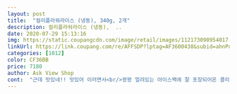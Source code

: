 ```yaml
---
layout: post 
title:  "컬리플라워라이스 (냉동), 340g, 2개" 
description: 컬리플라워라이스 (냉동),  ..
date: 2020-07-29 15:13:16 
img: https://static.coupangcdn.com/image/retail/images/112173090954017-bcf7baa8-24c8-45fb-a84a-1279c7c4b002.jpg 
linkUrl: https://link.coupang.com/re/AFFSDP?lptag=AF3600438&subid=ahnPublicAsk&pageKey=335489245&itemId=1070490150&vendorItemId=5559666000&traceid=V0-113-d422ef59606f9a25 
categories: [1012] 
color: CF36BB 
price: 7180 
author: Ask View Shop 
cont:  "근데 맛있네!! 맛있어 이러면서<br/>꽝꽝 얼려있는 아이스팩에 잘 포장되어온 콜리라이스<br/>끼어있는 컬리플라워라이스를 팬에다 부은다음 잘 볶아주어서 컬리플라워 크림 리조또를 만들어서 먹었습니다.<br/><br/>남녀노소 다 좋아할맛입니다<br/>너무 맛있게 다 먹네요<br/>다진양파 + 콜리라이스 + 크림소스 + 홀토마토 +치즈<br/>단단함이 있어서 정말 밥 대신 건강하게 먹을 수 있는것 같습니다.<br/> 다이어트 진행하시는분들에게 추천합니다.<br/><br/>단독으로 먹는것보다 다른 재료와 함께 사용하는 걸 추천합니다<br/>더 건강한 나만의 식사라고 되있는데, 베지마리아라는 처음 보는 회사에서 나온 제품입니다.<br/><br/>뒷면을 보니 역시나 같이 구매한 냉동 당근 제품과 마찬가지로 이녀석도 벨기에에서 넘어온 녀석이고<br/>드라이아이스가 2팩 이썽서 완벽 냉동 상태를 잘 유지하고 있었습니다.<br/> 상품 정면에는 컬리플라워 라이스, 더 가볍고<br/>마침 세일도 하길래.<br/>.<br/>시켜봤습니다... <br/><br/>망설이는 분들 계시면 꼭 구매 하셔요 가성비가 좋은 제품 입니다<br/>문앞 배송 받을 수 있었습니다.<br/> 첨부한 사진에서 보실 수 있듯이 녹색의 테이프로 감싸진 로켓프레시 박스포장된 상태로 배송받을 수 있었습니다.<br/><br/>박스를 개봉하면 은박으로 된 보냉포장이 되어있고 내부에는 무료배송금액을 위해서 같이 주문한 냉동 당근상품과<br/>밥알 식감이랑은 좀 다르고 곤약처럼 톡톡 튀는 맛이랑은 다르게 어느정도 야채 씹는듯한 느낌에<br/>볶음밥 먹고 싶을때 밥 소량만 넣고 이 콜리플라워라이스 듬뿍듬뿍 넣고 만들어 먹었습니다<br/>생 통 콜리플라워 사봤는데  요리에 사용하거에 조금 불편하고  남아서 버린적이 있었는데  유튜브 영상 보고 냉동으로  잘게  썰어서 판매하고 있다고 해서 쿠팡에서 구매했어요... <br/><br/>솔직한 구매 후기 입니다<br/>아침에 리조또를 만들었습니다... <br/><br/>역시 쿠팡 배송이 갑이네요!! 아침에 밖에 나가보니<br/>영양가가 풍부한 콜리플라워라이스 살도  안찌는  식재료 입니다<br/>예전에 외국 다큐를 보고... <br/>한번 먹어보고 싶었는데.<br/>.<br/><br/>요리 못하는 저도 간단하게 만들어 먹었습니다<br/>유통기한은 21년 7월 1일까지로 1년 반 정도 보관이 가능한 녀석입니다.<br/> 조리예로 든 녀석들이 몇개 있는데<br/>이 세가지에 얽매이지 않고 일단 팬에 불을 켠 다음 크림소스와 냉동당근을 먼저 넣고 마지막에 살얼음이 잔뜩<br/>재료는<br/>전  만족스럽습니다<br/>정말 맛있게 먹었어요 포만감이 가득한 한끼 식사 였습니다<br/>정말 요리 하기에는 넘 편하고 맛도 괜찮은 것 같아요<br/>초등학교 저학년딸이 야채를 잘 안먹어서.<br/>.<br/><br/>컬리플라워라이스 냉동 340g 2개 제품입니다.<br/> 로켓 프레시 제품이기 때문에 주문한 다음날 새벽에<br/>컬리플라워라이스 볶음밥과 컬리플라워 파에야, 컬리플라워 케일 수프로 나와있습니다.<br/> 하지만 저는<br/>컬리플라워라이스가 칼로리도 낮고 해서 몸에 좋다고 소문이나서 한번 먹어보려고 구매한<br/>키토제닉 식단 기간동안 사용하려고 합니다<br/>한마디 하면서.<br/>.<br/> 이게 밥이야? 진짜 밥이야??<br/>" 
---
```

